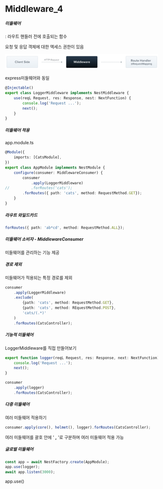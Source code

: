 # Middleware_4

##### 미들웨어

: 라우트 핸들러 전에 호출되는 함수

요청 및 응답 객체에 대한 액세스 권한이 있음

![Middleware_img](./Middleware_img.png)

express미들웨어와 동일

```typescript
@Injectable()
export class LoggerMiddleware implements NestMiddleware {
	use(reqL Request, res: Response, nest: NextFunction) {
		console.log('Request ...');
		next();
	}
}
```



##### 미들웨어 적용

app.module.ts

```typescript
@Module({
	imports: [CatsModule],
})
export class AppModule implements NestModule {
	configure(consumer: MiddlewareConsumer) {
		consumer
			.apply(LoggerMiddleware)
//			.forRoutes('cats');
    	.forRoutes({ path: 'cats', method: RequestMethod.GET});
	}
}
```



##### 라우트 와일드카드

```typescript
forRoutes({ path: 'ab*cd', method: RequestMethod.ALL});
```



##### 미들웨어 소비자 - MiddlewareConsumer

미들웨어를 관리하는 기능 제공



##### 경로 제외

미들웨어가 적용되는 특정 경로를 제외

```typescript
consumer
	.apply(LoggerMiddleware)
	.exclude(
		{path: 'cats', method: RequestMethod.GET},
		{path: 'cats', method: REquestMethod.POST},
		'cats/(.*)'
	)
	.forRoutes(CatsController);
```



##### 기능적 미들웨어

LoggerMiddleware를 직접 만들어보기

```typescript
export function logger(reqL Request, res: Response, next: NextFunction) {
	console.log('Request ...');
	next();
}
```

```typescript
consumer
	.apply(logger)
	.forRoutes(CatsController);
```



##### 다중 미들웨어

여러 미들웨어 적용하기

```typescript
consumer.apply(core(), helmet(), logger).forRoutes(CatsController);
```

여러 미들웨어를 괄호 안에 ' **,** '로 구분하며 여러 미들웨어 적용 가능



##### 글로벌 미들웨어

```typescript
const app = await NestFactory.create(AppModule);
app.use(logger);
await app.listen(3000);
```

app.use()





